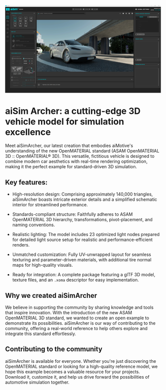 ![alt text](./screenshot.png)

# aiSim Archer: a cutting-edge 3D vehicle model for simulation excellence

Meet aiSimArcher, our latest creation that embodies aiMotive's understanding of the new OpenMATERIAL standard (ASAM OpenMATERIAL 3D :: OpenMATERIAL® 3D). This versatile, fictitious vehicle is designed to combine modern car aesthetics with real-time rendering optimization, making it the perfect example for standard-driven 3D simulation.

## Key features:

- High-resolution design: Comprising approximately 140,000 triangles, aiSimArcher boasts intricate exterior details and a simplified schematic interior for streamlined performance.

- Standards-compliant structure: Faithfully adheres to ASAM OpenMATERIAL 3D hierarchy, transformations, pivot-placement, and naming conventions.

- Realistic lighting: The model includes 23 optimized light nodes prepared for detailed light source setup for realistic and performance-efficient renders.

- Unmatched customization: Fully UV-unwrapped layout for seamless texturing and parameter-driven materials, with additional tire normal maps for high-quality visuals.

- Ready for integration: A complete package featuring a glTF 3D model, texture files, and an `.xoma` descriptor for easy implementation.


## Why we created aiSimArcher
We believe in supporting the community by sharing knowledge and tools that inspire innovation. With the introduction of the new ASAM OpenMATERIAL 3D standard, we wanted to create an open example to demonstrate its possibilities. aiSimArcher is our way of contributing to the community, offering a real-world reference to help others explore and integrate this standard effortlessly.


## Contributing to the community
aiSimArcher is available for everyone. Whether you're just discovering the OpenMATERIAL standard or looking for a high-quality reference model, we hope this example becomes a valuable resource for your projects. Download it, customize it, and help us drive forward the possibilities of automotive simulation together.
